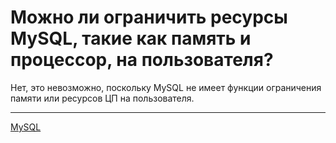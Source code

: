 # Можно ли ограничить ресурсы MySQL, такие как память и процессор, на пользователя?

Нет, это невозможно, поскольку MySQL не имеет функции ограничения памяти или ресурсов ЦП на пользователя.

**********
[MySQL](/tags/MySQL.md)
